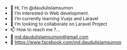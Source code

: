 - 👋 Hi, I’m @daudulislamsumon
- 👀 I’m interested in Web development.
- 🌱 I’m currently learning Vuejs and Laravel
- 💞️ I’m looking to collaborate on Laravel Project
- 📫 How to reach me ?...
- 📧 md.daudulislamsumon@gmail.com
- 🙊 https://www.facebook.com/md.daudulislamsumon

<!---
daudulislamsumon/daudulislamsumon is a ✨ special ✨ repository because its `README.md` (this file) appears on your GitHub profile.
You can click the Preview link to take a look at your changes.
--->
